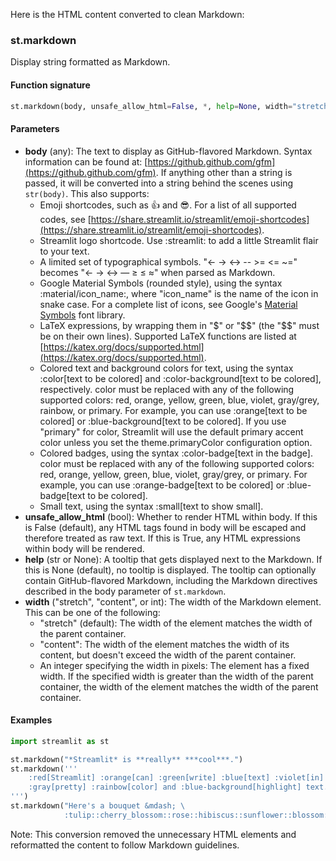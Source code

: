 Here is the HTML content converted to clean Markdown:
### st.markdown
Display string formatted as Markdown.

#### Function signature
```python
st.markdown(body, unsafe_allow_html=False, *, help=None, width="stretch")
```
#### Parameters
* **body** (any): The text to display as GitHub-flavored Markdown. Syntax information can be found at: [https://github.github.com/gfm](https://github.github.com/gfm). If anything other than a string is passed, it will be converted into a string behind the scenes using `str(body)`. This also supports:
	+ Emoji shortcodes, such as :+1: and :sunglasses:. For a list of all supported codes, see [https://share.streamlit.io/streamlit/emoji-shortcodes](https://share.streamlit.io/streamlit/emoji-shortcodes).
	+ Streamlit logo shortcode. Use :streamlit: to add a little Streamlit flair to your text.
	+ A limited set of typographical symbols. "<- \-> <-> \-- >= <= ~=" becomes "← → ↔ — ≥ ≤ ≈" when parsed as Markdown.
	+ Google Material Symbols (rounded style), using the syntax :material/icon_name:, where "icon_name" is the name of the icon in snake case. For a complete list of icons, see Google's [Material Symbols](https://fonts.google.com/icons?icon.set=Material+Symbols&icon.style=Rounded) font library.
	+ LaTeX expressions, by wrapping them in "$" or "$$" (the "$$" must be on their own lines). Supported LaTeX functions are listed at [https://katex.org/docs/supported.html](https://katex.org/docs/supported.html).
	+ Colored text and background colors for text, using the syntax :color[text to be colored] and :color-background[text to be colored], respectively. color must be replaced with any of the following supported colors: red, orange, yellow, green, blue, violet, gray/grey, rainbow, or primary. For example, you can use :orange[text to be colored] or :blue-background[text to be colored]. If you use "primary" for color, Streamlit will use the default primary accent color unless you set the theme.primaryColor configuration option.
	+ Colored badges, using the syntax :color-badge[text in the badge]. color must be replaced with any of the following supported colors: red, orange, yellow, green, blue, violet, gray/grey, or primary. For example, you can use :orange-badge[text to be colored] or :blue-badge[text to be colored].
	+ Small text, using the syntax :small[text to show small].
* **unsafe_allow_html** (bool): Whether to render HTML within body. If this is False (default), any HTML tags found in body will be escaped and therefore treated as raw text. If this is True, any HTML expressions within body will be rendered.
* **help** (str or None): A tooltip that gets displayed next to the Markdown. If this is None (default), no tooltip is displayed. The tooltip can optionally contain GitHub-flavored Markdown, including the Markdown directives described in the body parameter of `st.markdown`.
* **width** ("stretch", "content", or int): The width of the Markdown element. This can be one of the following:
	+ "stretch" (default): The width of the element matches the width of the parent container.
	+ "content": The width of the element matches the width of its content, but doesn't exceed the width of the parent container.
	+ An integer specifying the width in pixels: The element has a fixed width. If the specified width is greater than the width of the parent container, the width of the element matches the width of the parent container.

#### Examples
```python
import streamlit as st

st.markdown("*Streamlit* is **really** ***cool***.")
st.markdown('''
    :red[Streamlit] :orange[can] :green[write] :blue[text] :violet[in]
    :gray[pretty] :rainbow[color] and :blue-background[highlight] text.
''')
st.markdown("Here's a bouquet &mdash; \
            :tulip::cherry_blossom::rose::hibiscus::sunflower::blossom:")
```
Note: This conversion removed the unnecessary HTML elements and reformatted the content to follow Markdown guidelines.